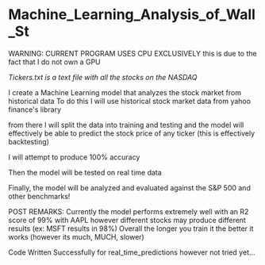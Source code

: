 # Machine_Learning_Analysis_of_Wall_St

 WARNING: CURRENT PROGRAM USES CPU EXCLUSIVELY
 this is due to the fact that I do not own a GPU



 *Tickers.txt is a text file with all the stocks on the NASDAQ*

 I create a Machine Learning model that analyzes the stock market from historical data
 To do this I will use historical stock market data from yahoo finance's library

 from there I will split the data into training and testing and the model will effectively be able to predict the stock price of any ticker (this is effectively backtesting)

 I will attempt to produce 100% accuracy

 Then the model will be tested on real time data

 Finally, the model will be analyzed and evaluated against the S&P 500 and other benchmarks!

 POST REMARKS: Currently the model performs extremely well with an R2 score of 99% with AAPL however different stocks may produce different results (ex: MSFT results in 98%)
 Overall the longer you train it the better it works (however its much, MUCH, slower)

 Code Written Successfully for real_time_predictions however not tried yet...
